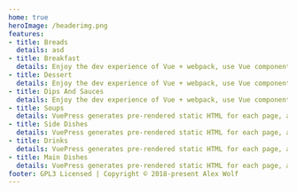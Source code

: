 ```yaml
---
home: true
heroImage: /headerimg.png
features:
- title: Breads
  details: asd
- title: Breakfast
  details: Enjoy the dev experience of Vue + webpack, use Vue components in markdown, and develop custom themes with Vue.
- title: Dessert
  details: Enjoy the dev experience of Vue + webpack, use Vue components in markdown, and develop custom themes with Vue.
- title: Dips And Sauces
  details: Enjoy the dev experience of Vue + webpack, use Vue components in markdown, and develop custom themes with Vue.
- title: Soups
  details: VuePress generates pre-rendered static HTML for each page, and runs as an SPA once a page is loaded.
- title: Side Dishes
  details: VuePress generates pre-rendered static HTML for each page, and runs as an SPA once a page is loaded.
- title: Drinks
  details: VuePress generates pre-rendered static HTML for each page, and runs as an SPA once a page is loaded.
- title: Main Dishes
  details: VuePress generates pre-rendered static HTML for each page, and runs as an SPA once a page is loaded.
footer: GPL3 Licensed | Copyright © 2018-present Alex Wolf
---
```

